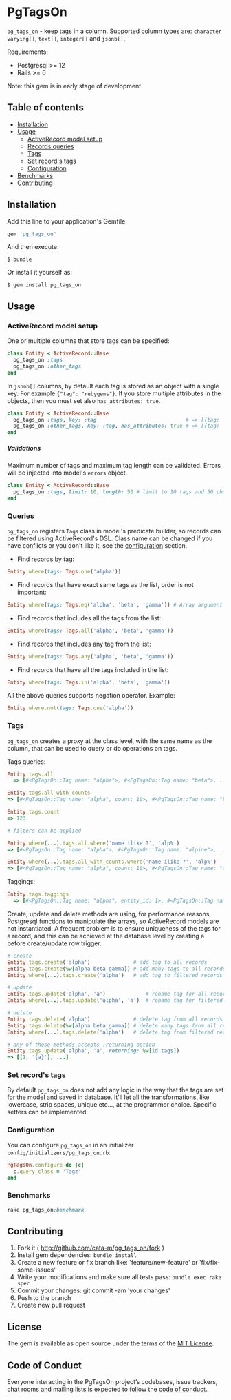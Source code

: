 # PgTagsOn

```pg_tags_on``` - keep tags in a column. Supported column types are: ```character varying[]```, ```text[]```, ```integer[]``` and ```jsonb[]```.


Requirements:
* Postgresql >= 12
* Rails >= 6


Note: this gem is in early stage of development.

## Table of contents

- [Installation](#installation)
- [Usage](#usage)
  - [ActiveRecord model setup](#activerecord-model-setup)
  - [Records queries](#queries)
  - [Tags](#tags)
  - [Set record's tags](#set-records-tags)
  - [Configuration](#configuration)
- [Benchmarks](#benchmarks)
- [Contributing](#contributing)


## Installation

Add this line to your application's Gemfile:

```ruby
gem 'pg_tags_on'
```

And then execute:

    $ bundle

Or install it yourself as:

    $ gem install pg_tags_on

## Usage
### ActiveRecord model setup

One or multiple columns that store tags can be specified:

```ruby
class Entity < ActiveRecord::Base
  pg_tags_on :tags
  pg_tags_on :other_tags
end
```

In ```jsonb[]``` columns, by default each tag is stored as an object with a single key. For example ```{"tag": "rubygems"}```. If you store multiple attributes in the objects, then you must set also ```has_attributes: true```.

```ruby
class Entity < ActiveRecord::Base
  pg_tags_on :tags, key: :tag                             # => [{tag: 'alpha'}, {tag: 'beta'}]
  pg_tags_on :other_tags, key: :tag, has_attributes: true # => [{tag: 'alpha', created_by: 'mike', ...}, {tag: 'beta', created_by: 'john', ...}]
end
```

##### Validations
Maximum number of tags and maximum tag length can be validated. Errors will be injected into model's ```errors``` object.

```ruby
class Entity < ActiveRecord::Base
  pg_tags_on :tags, limit: 10, length: 50 # limit to 10 tags and 50 chars. per tag.
end
```

### Queries
```pg_tags_on``` registers ```Tags``` class in model's predicate builder, so records can be filtered using ActiveRecord's DSL. Class name can be changed if you have conflicts or you don't like it, see the [configuration](#configuration) section.

* Find records by tag:

```ruby
Entity.where(tags: Tags.one('alpha'))
```

* Find records that have exact same tags as the list, order is not important:

```ruby
Entity.where(tags: Tags.eq('alpha', 'beta', 'gamma')) # Array argument is allowed too for every method.
```

* Find records that includes all the tags from the list:

```ruby
Entity.where(tags: Tags.all('alpha', 'beta', 'gamma'))
```

* Find records that includes any tag from the list:

```ruby
Entity.where(tags: Tags.any('alpha', 'beta', 'gamma'))
```

* Find records that have all the tags included in the list:

```ruby
Entity.where(tags: Tags.in('alpha', 'beta', 'gamma'))
```

All the above queries supports negation operator. Example:

```ruby
Entity.where.not(tags: Tags.one('alpha'))
```

### Tags
```pg_tags_on``` creates a proxy at the class level, with the same name as the column, that can be used to query or do operations on tags.

Tags queries:

```ruby
Entity.tags.all
  => [#<PgTagsOn::Tag name: "alpha">, #<PgTagsOn::Tag name: "beta">, ... ]

Entity.tags.all_with_counts
=> [#<PgTagsOn::Tag name: "alpha", count: 10>, #<PgTagsOn::Tag name: "beta", count: 20>, ... ]

Entity.tags.count
=> 123

# filters can be applied

Entity.where(...).tags.all.where('name ilike ?', 'alp%')
=> [#<PgTagsOn::Tag name: "alpha">, #<PgTagsOn::Tag name: "alpine">, ... ]

Entity.where(...).tags.all_with_counts.where('name ilike ?', 'alp%')
=> [#<PgTagsOn::Tag name: "alpha", count: 10>, #<PgTagsOn::Tag name: "alpine", count: 20>, ... ]

```

Taggings:

```ruby
Entity.tags.taggings
  => [#<PgTagsOn::Tag name: "alpha", entity_id: 1>, #<PgTagsOn::Tag name: "beta", entity_id: 1>, #<PgTagsOn::Tag name: "alpha", entity_id: 2>, ... ]
```

Create, update and delete methods are using, for performance reasons, Postgresql functions to manipulate the arrays, so ActiveRecord models are not instantiated. A frequent problem is to ensure uniqueness of the tags for a record, and this can be achieved at the database level by creating a before create/update row trigger.

```ruby
# create
Entity.tags.create('alpha')              # add tag to all records
Entity.tags.create(%w[alpha beta gamma]) # add many tags to all records
Entity.where(...).tags.create('alpha')   # add tag to filtered records

# update
Entity.tags.update('alpha', 'a')             # rename tag for all records
Entity.where(...).tags.update('alpha', 'a')  # rename tag for filtered records

# delete
Entity.tags.delete('alpha')              # delete tag from all records
Entity.tags.delete(%w[alpha beta gamma]) # delete many tags from all records
Entity.where(...).tags.delete('alpha')   # delete tag from filtered records

# any of these methods accepts :returning option
Entity.tags.update('alpha', 'a', returning: %w[id tags])
=> [[1, '{a}'], ...]
```



### Set record's tags
By default ```pg_tags_on``` does not add any logic in the way that the tags are set for the model and saved in database. It'll let all the transformations, like lowercase, strip spaces, unique etc..., at the programmer choice. Specific setters can be implemented.


### Configuration

You can configure ```pg_tags_on``` in an initializer ```config/initializers/pg_tags_on.rb```:

```ruby
PgTagsOn.configure do |c|
  c.query_class = 'Tagz'
end
```

### Benchmarks

```ruby
rake pg_tags_on:benchmark
```

## Contributing

1. Fork it ( http://github.com/cata-m/pg_tags_on/fork )
2. Install gem dependencies: ```bundle install```
3. Create a new feature or fix branch like: 'feature/new-feature' or 'fix/fix-some-issues'
4. Write your modifications and make sure all tests pass: ```bundle exec rake spec```
5. Commit your changes: git commit -am 'your changes'
6. Push to the branch
7. Create new pull request

## License

The gem is available as open source under the terms of the [MIT License](https://opensource.org/licenses/MIT).

## Code of Conduct

Everyone interacting in the PgTagsOn project’s codebases, issue trackers, chat rooms and mailing lists is expected to follow the [code of conduct](https://github.com/cata-m/pg_tags_on/blob/master/CODE_OF_CONDUCT.md).
